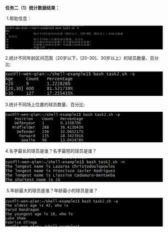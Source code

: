 **任务二（1）统计数据结果：**

​      1.帮助信息：

![task2-h](./img/task2-h.png)

   2.统计不同年龄区间范围（20岁以下、[20-30]、30岁以上）的球员数量、百分比:

![task2-s](./img/task2-s.png)

   3.统计不同场上位置的球员数量、百分比:

![task2-p](./img/task2-p.png)

  4.名字最长的球员是谁？名字最短的球员是谁？

![task2-n](./img/task2-n.png)

​      5.年龄最大的球员是谁？年龄最小的球员是谁？

![task2-a](./img/task2-a.png)





